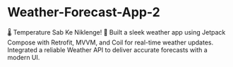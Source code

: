 # Weather-Forecast-App-2
🌡️ Temperature Sab Ke Niklenge! 🥵 Built a sleek weather app using Jetpack Compose with Retrofit, MVVM, and Coil for real-time weather updates. Integrated a reliable Weather API to deliver accurate forecasts with a modern UI.
